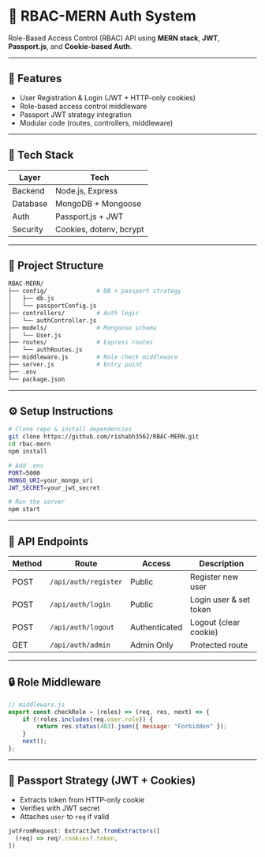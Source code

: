 # 🔐 RBAC-MERN Auth System

Role-Based Access Control (RBAC) API using **MERN stack**, **JWT**, **Passport.js**, and **Cookie-based Auth**.

---

## 🚀 Features

- User Registration & Login (JWT + HTTP-only cookies)
- Role-based access control middleware
- Passport JWT strategy integration
- Modular code (routes, controllers, middleware)

---

## 🧱 Tech Stack

| Layer     | Tech                   |
|-----------|------------------------|
| Backend   | Node.js, Express       |
| Database  | MongoDB + Mongoose     |
| Auth      | Passport.js + JWT      |
| Security  | Cookies, dotenv, bcrypt|

---

## 📁 Project Structure

```bash
RBAC-MERN/
├── config/              # DB + passport strategy
│   ├── db.js
│   └── passportConfig.js
├── controllers/         # Auth logic
│   └── authController.js
├── models/              # Mongoose schema
│   └── User.js
├── routes/              # Express routes
│   └── authRoutes.js
├── middleware.js        # Role check middleware
├── server.js            # Entry point
├── .env
└── package.json
```

---

## ⚙️ Setup Instructions

```bash
# Clone repo & install dependencies
git clone https://github.com/rishabh3562/RBAC-MERN.git
cd rbac-mern
npm install

# Add .env
PORT=5000
MONGO_URI=your_mongo_uri
JWT_SECRET=your_jwt_secret

# Run the server
npm start
```

---

## 🔑 API Endpoints

| Method | Route                 | Access        | Description            |
|--------|----------------------|---------------|------------------------|
| POST   | `/api/auth/register` | Public        | Register new user      |
| POST   | `/api/auth/login`    | Public        | Login user & set token |
| POST   | `/api/auth/logout`   | Authenticated | Logout (clear cookie)  |
| GET    | `/api/auth/admin`    | Admin Only    | Protected route        |

---

## 🔒 Role Middleware

```js
// middleware.js
export const checkRole = (roles) => (req, res, next) => {
    if (!roles.includes(req.user.role)) {
        return res.status(403).json({ message: "Forbidden" });
    }
    next();
};
```

---

## 🔐 Passport Strategy (JWT + Cookies)

- Extracts token from HTTP-only cookie
- Verifies with JWT secret
- Attaches `user` to `req` if valid

```js
jwtFromRequest: ExtractJwt.fromExtractors([
  (req) => req?.cookies?.token,
])
```

